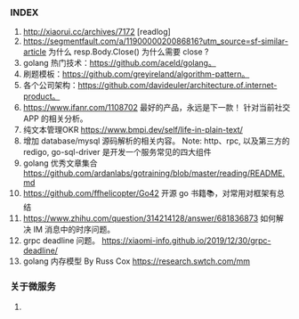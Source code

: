 ### INDEX 

1. http://xiaorui.cc/archives/7172 [readlog]
2. https://segmentfault.com/a/1190000020086816?utm_source=sf-similar-article
为什么 resp.Body.Close() 为什么需要 close ?
3. golang 热门技术：https://github.com/aceld/golang。
4. 刷题模板：https://github.com/greyireland/algorithm-pattern。
5. 各个公司架构：https://github.com/davideuler/architecture.of.internet-product。
6. https://www.ifanr.com/1108702 最好的产品，永远是下一款！ 针对当前社交 APP 的相关分析。
7. 纯文本管理OKR  https://www.bmpi.dev/self/life-in-plain-text/ 
8. 增加 database/mysql 源码解析的相关内容。
Note: http、rpc, 以及第三方的 redigo, go-sql-driver 是开发一个服务常见的四大组件
9. golang 优秀文章集合 https://github.com/ardanlabs/gotraining/blob/master/reading/README.md
10. https://github.com/ffhelicopter/Go42 开源 go 书籍📚，对常用对框架有总结
11. https://www.zhihu.com/question/314214128/answer/681836873 如何解决 IM 消息中的时序问题。
12. grpc deadline 问题。 https://xiaomi-info.github.io/2019/12/30/grpc-deadline/
13. golang 内存模型 By Russ Cox https://research.swtch.com/mm

### 关于微服务
1.  